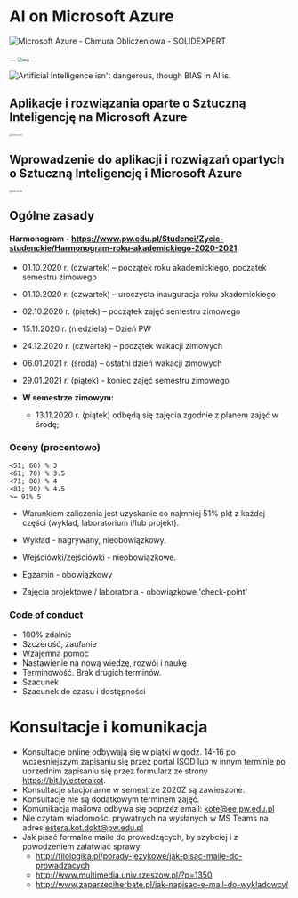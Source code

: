 # AI on Microsoft Azure

![Microsoft Azure - Chmura Obliczeniowa - SOLIDEXPERT](https://solidexpert.com/wp-content/uploads/2018/08/microsoft-azurev2.png)

<img src="https://cdn0.iconfinder.com/data/icons/very-basic-2-android-l-lollipop-icon-pack/24/plus-512.png" alt="Plus icon" style="zoom:15%;" />



<img src="https://miro.medium.com/max/452/1*8vOzJ9dU9HO_ahf4E_ab8Q.png" alt="img" style="zoom: 50%;" />



<img src="https://www.flaticon.com/svg/static/icons/svg/56/56751.svg" alt="Free icon download | Equal" style="zoom:5%;" />

![Artificial Intelligence isn't dangerous, though BIAS in AI is.](https://gabrielamueller.com/wp-content/uploads/2019/01/gabriela-mueller-artifitcial-intelligence-2000.jpg)



## Aplikacje i rozwiązania oparte o Sztuczną Inteligencję na Microsoft Azure

[<img src="https://image.flaticon.com/icons/png/512/1/1204.png" alt="Click on me" style="zoom:25%;" />](https://github.com/ekote/AI-on-Microsoft-Azure/tree/main/advanced-mgr)



## Wprowadzenie do aplikacji i rozwiązań opartych o Sztuczną Inteligencję i Microsoft Azure
[<img src="https://image.flaticon.com/icons/png/512/1/1204.png" alt="Click on me" style="zoom:25%;" />](https://github.com/ekote/AI-on-Microsoft-Azure/tree/main/intro-inz)



## Ogólne zasady 

#### Harmonogram - https://www.pw.edu.pl/Studenci/Zycie-studenckie/Harmonogram-roku-akademickiego-2020-2021 

- 01.10.2020 r. (czwartek) – początek roku akademickiego, początek semestru zimowego

- 01.10.2020 r. (czwartek) – uroczysta inauguracja roku akademickiego

- 02.10.2020 r. (piątek) – początek zajęć semestru zimowego

- 15.11.2020 r. (niedziela) – Dzień PW

- 24.12.2020 r. (czwartek) – początek wakacji zimowych

- 06.01.2021 r. (środa) – ostatni dzień wakacji zimowych

- 29.01.2021 r. (piątek) - koniec zajęć semestru zimowego

- **W semestrze zimowym:**

  - 13.11.2020 r. (piątek) odbędą się zajęcia zgodnie z planem zajęć w środę;

    

### Oceny (procentowo)

```
<51; 60) % 3
<61; 70) % 3.5
<71; 80) % 4
<81; 90) % 4.5
>= 91% 5
```

- Warunkiem zaliczenia jest uzyskanie co najmniej 51% pkt z każdej części (wykład, laboratorium i/lub projekt).

- Wykład - nagrywany, nieobowiązkowy.
- Wejściówki/zejściówki - nieobowiązkowe.
- Egzamin - obowiązkowy
- Zajęcia projektowe / laboratoria - obowiązkowe 'check-point'



### Code of conduct



- 100% zdalnie
- Szczerość, zaufanie
- Wzajemna pomoc
- Nastawienie na nową wiedzę, rozwój i naukę
- Terminowość. Brak drugich terminów.
- Szacunek
- Szacunek do czasu i dostępności



# Konsultacje i komunikacja

- Konsultacje online odbywają się w piątki w godz. 14-16 po wcześniejszym zapisaniu się przez portal ISOD lub w innym terminie po uprzednim zapisaniu się przez formularz ze strony https://bit.ly/esterakot. 
- Konsultacje stacjonarne w semestrze 2020Z są zawieszone.
- Konsultacje nie są dodatkowym terminem zajęć.
- Komunikacja mailowa odbywa się poprzez email: kote@ee.pw.edu.pl
- Nie czytam wiadomości prywatnych na wysłanych w MS Teams na adres estera.kot.dokt@pw.edu.pl
- Jak pisać formalne maile do prowadzących, by szybciej i z powodzeniem załatwiać sprawy:
    - http://filologika.pl/porady-jezykowe/jak-pisac-maile-do-prowadzacych
    - http://www.multimedia.univ.rzeszow.pl/?p=1350
    - http://www.zaparzeciherbate.pl/jak-napisac-e-mail-do-wykladowcy/
